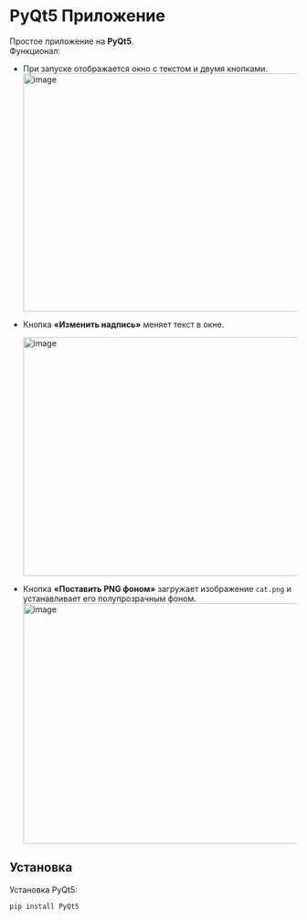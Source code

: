 # PyQt5 Приложение

Простое приложение на **PyQt5**.  
Функционал:  
- При запуске отображается окно с текстом и двумя кнопками.
  <img width="588" height="417" alt="image" src="https://github.com/user-attachments/assets/29a79105-ca79-4e44-a5df-6b3df7e9ef59" />

- Кнопка **«Изменить надпись»** меняет текст в окне.

  <img width="588" height="418" alt="image" src="https://github.com/user-attachments/assets/6b7380ef-4a8b-4523-82db-053685f6df00" />

- Кнопка **«Поставить PNG фоном»** загружает изображение `cat.png` и устанавливает его полупрозрачным фоном.
  <img width="581" height="421" alt="image" src="https://github.com/user-attachments/assets/35142291-a9ed-4b8d-aa21-5cf72daa65c5" />

## Установка

Установка PyQt5:
```bash
pip install PyQt5
